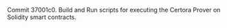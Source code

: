 Commit 37001c0.                    Build and Run scripts for executing the Certora Prover on Solidity smart contracts.